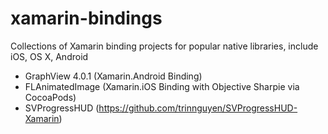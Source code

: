 # xamarin-bindings
Collections of Xamarin binding projects for popular native libraries, include iOS, OS X, Android

- GraphView 4.0.1 (Xamarin.Android Binding)
- FLAnimatedImage (Xamarin.iOS Binding with Objective Sharpie via CocoaPods)
- SVProgressHUD (https://github.com/trinnguyen/SVProgressHUD-Xamarin)
